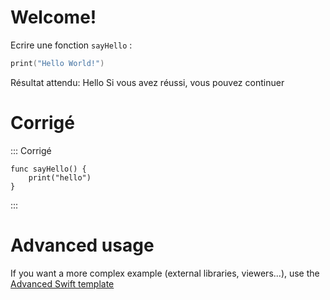 # Welcome!
Ecrire une fonction `sayHello` :



```swift runnable
print("Hello World!")
```

Résultat attendu: Hello
Si vous avez réussi, vous pouvez continuer

# Corrigé
::: Corrigé
```
func sayHello() {
    print("hello")
}
```
:::

# Advanced usage

If you want a more complex example (external libraries, viewers...), use the [Advanced Swift template](https://tech.io/select-repo/575)
